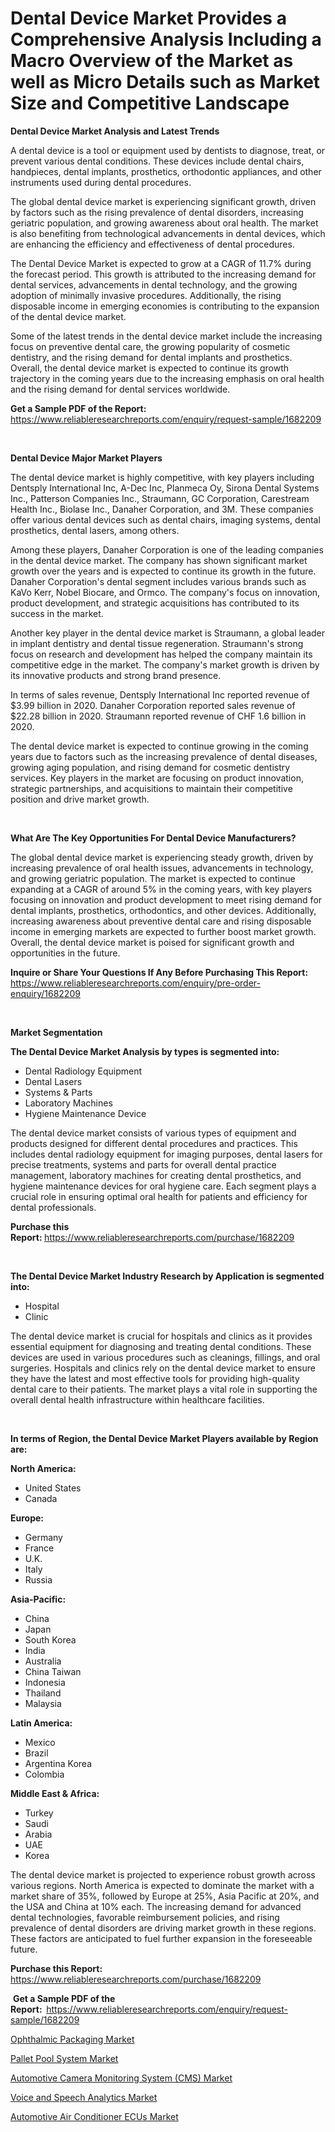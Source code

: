<p><h1>Dental Device Market Provides a Comprehensive Analysis Including a Macro Overview of the Market as well as Micro Details such as Market Size and Competitive Landscape</h1></p><p><strong>Dental Device Market Analysis and Latest Trends</strong></p>
<p><p>A dental device is a tool or equipment used by dentists to diagnose, treat, or prevent various dental conditions. These devices include dental chairs, handpieces, dental implants, prosthetics, orthodontic appliances, and other instruments used during dental procedures.</p><p>The global dental device market is experiencing significant growth, driven by factors such as the rising prevalence of dental disorders, increasing geriatric population, and growing awareness about oral health. The market is also benefiting from technological advancements in dental devices, which are enhancing the efficiency and effectiveness of dental procedures.</p><p>The Dental Device Market is expected to grow at a CAGR of 11.7% during the forecast period. This growth is attributed to the increasing demand for dental services, advancements in dental technology, and the growing adoption of minimally invasive procedures. Additionally, the rising disposable income in emerging economies is contributing to the expansion of the dental device market.</p><p>Some of the latest trends in the dental device market include the increasing focus on preventive dental care, the growing popularity of cosmetic dentistry, and the rising demand for dental implants and prosthetics. Overall, the dental device market is expected to continue its growth trajectory in the coming years due to the increasing emphasis on oral health and the rising demand for dental services worldwide.</p></p>
<p><strong>Get a Sample PDF of the Report:&nbsp;</strong> <a href="https://www.reliableresearchreports.com/enquiry/request-sample/1682209">https://www.reliableresearchreports.com/enquiry/request-sample/1682209</a></p>
<p>&nbsp;</p>
<p><strong>Dental Device Major Market Players</strong></p>
<p><p>The dental device market is highly competitive, with key players including Dentsply International Inc, A-Dec Inc, Planmeca Oy, Sirona Dental Systems Inc., Patterson Companies Inc., Straumann, GC Corporation, Carestream Health Inc., Biolase Inc., Danaher Corporation, and 3M. These companies offer various dental devices such as dental chairs, imaging systems, dental prosthetics, dental lasers, among others.</p><p>Among these players, Danaher Corporation is one of the leading companies in the dental device market. The company has shown significant market growth over the years and is expected to continue its growth in the future. Danaher Corporation's dental segment includes various brands such as KaVo Kerr, Nobel Biocare, and Ormco. The company's focus on innovation, product development, and strategic acquisitions has contributed to its success in the market.</p><p>Another key player in the dental device market is Straumann, a global leader in implant dentistry and dental tissue regeneration. Straumann's strong focus on research and development has helped the company maintain its competitive edge in the market. The company's market growth is driven by its innovative products and strong brand presence.</p><p>In terms of sales revenue, Dentsply International Inc reported revenue of $3.99 billion in 2020. Danaher Corporation reported sales revenue of $22.28 billion in 2020. Straumann reported revenue of CHF 1.6 billion in 2020.</p><p>The dental device market is expected to continue growing in the coming years due to factors such as the increasing prevalence of dental diseases, growing aging population, and rising demand for cosmetic dentistry services. Key players in the market are focusing on product innovation, strategic partnerships, and acquisitions to maintain their competitive position and drive market growth.</p></p>
<p>&nbsp;</p>
<p><strong>What Are The Key Opportunities For Dental Device Manufacturers?</strong></p>
<p><p>The global dental device market is experiencing steady growth, driven by increasing prevalence of oral health issues, advancements in technology, and growing geriatric population. The market is expected to continue expanding at a CAGR of around 5% in the coming years, with key players focusing on innovation and product development to meet rising demand for dental implants, prosthetics, orthodontics, and other devices. Additionally, increasing awareness about preventive dental care and rising disposable income in emerging markets are expected to further boost market growth. Overall, the dental device market is poised for significant growth and opportunities in the future.</p></p>
<p><strong>Inquire or Share Your Questions If Any Before Purchasing This Report:</strong> <a href="https://www.reliableresearchreports.com/enquiry/pre-order-enquiry/1682209">https://www.reliableresearchreports.com/enquiry/pre-order-enquiry/1682209</a></p>
<p>&nbsp;</p>
<p><strong>Market Segmentation</strong></p>
<p><strong>The Dental Device Market Analysis by types is segmented into:</strong></p>
<p><ul><li>Dental Radiology Equipment</li><li>Dental Lasers</li><li>Systems & Parts</li><li>Laboratory Machines</li><li>Hygiene Maintenance Device</li></ul></p>
<p><p>The dental device market consists of various types of equipment and products designed for different dental procedures and practices. This includes dental radiology equipment for imaging purposes, dental lasers for precise treatments, systems and parts for overall dental practice management, laboratory machines for creating dental prosthetics, and hygiene maintenance devices for oral hygiene care. Each segment plays a crucial role in ensuring optimal oral health for patients and efficiency for dental professionals.</p></p>
<p><strong>Purchase this Report:&nbsp;</strong><a href="https://www.reliableresearchreports.com/purchase/1682209">https://www.reliableresearchreports.com/purchase/1682209</a></p>
<p>&nbsp;</p>
<p><strong>The Dental Device Market Industry Research by Application is segmented into:</strong></p>
<p><ul><li>Hospital</li><li>Clinic</li></ul></p>
<p><p>The dental device market is crucial for hospitals and clinics as it provides essential equipment for diagnosing and treating dental conditions. These devices are used in various procedures such as cleanings, fillings, and oral surgeries. Hospitals and clinics rely on the dental device market to ensure they have the latest and most effective tools for providing high-quality dental care to their patients. The market plays a vital role in supporting the overall dental health infrastructure within healthcare facilities.</p></p>
<p>&nbsp;</p>
<p><strong>In terms of Region, the Dental Device Market Players available by Region are:</strong></p>
<p>
    <p> <strong> North America: </strong>
        <ul>
            <li>United States</li>
            <li>Canada</li>
        </ul>
        </p> 
    <p> <strong> Europe: </strong>
        <ul>
            <li>Germany</li>
            <li>France</li>
            <li>U.K.</li>
            <li>Italy</li>
            <li>Russia</li>
        </ul>
        </p> 
    <p> <strong> Asia-Pacific: </strong>
        <ul>
            <li>China</li>
            <li>Japan</li>
            <li>South Korea</li>
            <li>India</li>
            <li>Australia</li>
            <li>China Taiwan</li>
            <li>Indonesia</li>
            <li>Thailand</li>
            <li>Malaysia</li>
        </ul>
        </p> 
    <p> <strong> Latin America: </strong>
        <ul>
            <li>Mexico</li>
            <li>Brazil</li>
            <li>Argentina Korea</li>
            <li>Colombia</li>
        </ul>
        </p> 
    <p> <strong> Middle East & Africa: </strong>
        <ul>
            <li>Turkey</li>
            <li>Saudi</li>
            <li>Arabia</li>
            <li>UAE</li>
            <li>Korea</li>
        </ul>
    </p>
    </p>
<p><p>The dental device market is projected to experience robust growth across various regions. North America is expected to dominate the market with a market share of 35%, followed by Europe at 25%, Asia Pacific at 20%, and the USA and China at 10% each. The increasing demand for advanced dental technologies, favorable reimbursement policies, and rising prevalence of dental disorders are driving market growth in these regions. These factors are anticipated to fuel further expansion in the foreseeable future.</p></p>
<p><strong>Purchase this Report: </strong><a href="https://www.reliableresearchreports.com/purchase/1682209">https://www.reliableresearchreports.com/purchase/1682209</a></p>
<p>&nbsp;<strong>Get a Sample PDF of the Report:&nbsp;&nbsp;</strong><a href="https://www.reliableresearchreports.com/enquiry/request-sample/1682209">https://www.reliableresearchreports.com/enquiry/request-sample/1682209</a></p>
<p><strong></strong></p>
<p><p><a href="https://medium.com/@v4171497/ophthalmic-packaging-market-analysis-its-cagr-market-segmentation-and-global-industry-overview-4923b69e2167">Ophthalmic Packaging Market</a></p><p><a href="https://medium.com/@v4171497/pallet-pool-system-market-size-reveals-the-best-marketing-channels-in-global-industry-8dc4f36a41b0">Pallet Pool System Market</a></p><p><a href="https://github.com/RickHolmes3/Market-Research-Report-List-3/blob/main/automotive-camera-monitoring-system-cms-market.md">Automotive Camera Monitoring System (CMS) Market</a></p><p><a href="https://medium.com/@v4171497/voice-and-speech-analytics-market-size-cagr-trends-2024-2030-1ef686c4ae6e">Voice and Speech Analytics Market</a></p><p><a href="https://github.com/Alonsoolds3wq1d81czn8rbol/Market-Research-Report-List-1/blob/main/automotive-air-conditioner-ecus-market.md">Automotive Air Conditioner ECUs Market</a></p></p>